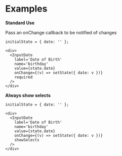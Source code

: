 # Examples

**Standard Use**

Pass an onChange callback to be notified of changes

```
initialState = { date: '' };

<div>
  <InputDate
    label='Date of Birth'
    name='birthday'
    value={state.date}
    onChange={(v) => setState({ date: v })}
    required
  />
</div>
```

**Always show selects**

```
initialState = { date: '' };

<div>
  <InputDate
    label='Date of Birth'
    name='birthday'
    value={state.date}
    onChange={(v) => setState({ date: v })}
    showSelects
  />
</div>
```
